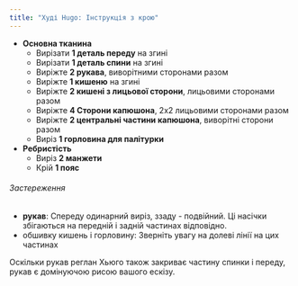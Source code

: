 ```yaml
---
title: "Худі Hugo: Інструкція з крою"
---
```


- **Основна тканина**
  - Вирізати **1 деталь переду** на згині
  - Вирізати **1 деталь спини** на згині
  - Виріжте **2 рукава**, виворітними сторонами разом
  - Виріжте **1 кишеню** на згині
  - Виріжте **2 кишені з лицьової сторони**, лицьовими сторонами разом
  - Виріжте **4 Сторони капюшона**, 2х2 лицьовими сторонами разом
  - Виріжте **2 центральні частини капюшона**, виворітні сторони разом
  - Виріз **1 горловина для палітурки**
- **Ребристість**
  - Виріз **2 манжети**
  - Крій **1 пояс**

<Warning>

###### Застереження

- **рукав**: Спереду одинарний виріз, ззаду - подвійний. Ці насічки збігаються на передній і задній частинах відповідно.
- обшивку кишень і горловину: Зверніть увагу на долеві лінії на цих частинах

Оскільки рукав реглан Хьюго також закриває частину спинки і переду,
рукав є домінуючою рисою вашого ескізу.

</Warning>
